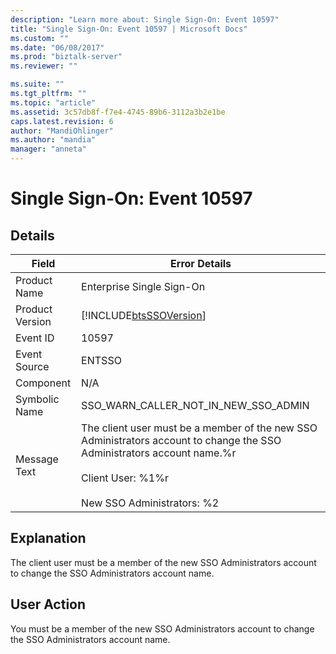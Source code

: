 ```yaml
---
description: "Learn more about: Single Sign-On: Event 10597"
title: "Single Sign-On: Event 10597 | Microsoft Docs"
ms.custom: ""
ms.date: "06/08/2017"
ms.prod: "biztalk-server"
ms.reviewer: ""

ms.suite: ""
ms.tgt_pltfrm: ""
ms.topic: "article"
ms.assetid: 3c57db8f-f7e4-4745-89b6-3112a3b2e1be
caps.latest.revision: 6
author: "MandiOhlinger"
ms.author: "mandia"
manager: "anneta"
---
```

# Single Sign-On: Event 10597
## Details  
  
| Field | Error Details |
|-----------------|----------------------------------------------------------------------------------------------------------------------------------------------------------------------------------------------|
|  Product Name   |                                                                                  Enterprise Single Sign-On                                                                                   |
| Product Version |                                                                  [!INCLUDE[btsSSOVersion](../includes/btsssoversion-md.md)]                                                                  |
|    Event ID     |                                                                                            10597                                                                                             |
|  Event Source   |                                                                                            ENTSSO                                                                                            |
|    Component    |                                                                                             N/A                                                                                              |
|  Symbolic Name  |                                                                             SSO_WARN_CALLER_NOT_IN_NEW_SSO_ADMIN                                                                             |
|  Message Text   | The client user must be a member of the new SSO Administrators account to change the SSO Administrators account name.%r<br /><br /> Client User: %1%r<br /><br /> New SSO Administrators: %2 |
  
## Explanation  
 The client user must be a member of the new SSO Administrators account to change the SSO Administrators account name.  
  
## User Action  
 You must be a member of the new SSO Administrators account to change the SSO Administrators account name.
